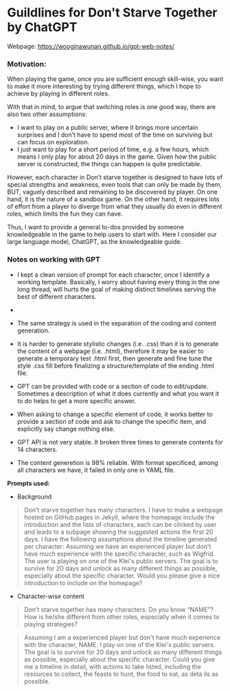# Guildlines for Don't Starve Together by ChatGPT

Webpage: https://wooginawunan.github.io/gpt-web-notes/
### Motivation:

When playing the game, once you are sufficient enough skill-wise, you want to make it more interesting by trying different things, which I hope to achieve by playing in different roles. 

With that in mind, to argue that switching roles is one good way, there are also two other assumptions:
- I want to play on a public server, where it brings more uncertain surprises and I don’t have to spend most of the time on surviving but can focus on exploration.
- I just want to play for a short period of time, e.g. a few hours, which means I only play for about 20 days in the game. Given how the public server is constructed, the things can happen is quite predictable. 

However, each character in Don’t starve together is designed to have lots of special strengths and weakness, even tools that can only be made by them, BUT, vaguely described and remaining to be  discovered by player. On one hand, it is the nature of a sandbox game. On the other hand, it requires lots of effort from a player to diverge from what they usually do even in different roles, which limits the fun they can have. 

Thus, I want to provide a general to-dos provided by someone knowledgeable in the game to help users to start with. Here I consider our large language model, ChatGPT, as the knowledgeable guide. 

### Notes on working with GPT

- I kept a clean version of prompt for each character, once I identify a working template. Basically, I worry about having every thing in the one long thread, will hurts the goal of making distinct timelines serving the best of different characters. 
- 
- The same strategy is used in the separation of the coding and content generation. 

- It is harder to generate stylistic changes (i.e. .css) than it is to generate the content of a webpage (i.e. .html), therefore it may be easier to generate a temporary test .html first, then generate and fine tune the style .css fill before finalizing a structure/template of the ending .html file.

- GPT can be provided with code or a section of code to edit/update. Sometimes a description of what it does currently and what you want it to do helps to get a more specific answer.

- When asking to change a specific element of code, it works better to provide a section of code and ask to change the specific item, and explicitly say change nothing else.

- GPT API is not very stable. It broken three times to generate contents for 14 characters.

- The content generetion is 98% reliable. With format specificed, among all characters we have, it failed in only one in YAML file.

**Prompts used:**

* Background

> Don’t starve together has many characters. I have to make a webpage hosted on GitHub pages in Jekyll, where the homepage include the introduction and the lists of characters, each can be clicked by user and leads to a subpage showing the suggested actions the first 20 days. 
> I have the following assumptions about the timeline generated per character:
> Assuming we have an experienced player but don't have much experience with the specific character, such as Wigfrid. The user is playing on one of the Klei's public servers. The goal is to survive for 20 days and unlock as many different things as possible, especially about the specific character. 
> Would you please give a nice introduction to include on the homepage? 

* Character-wise content
> Don’t starve together has many characters.  Do you know “NAME”? How is he/she different from other roles, especially when it comes to playing strategies?

> Assuming I am a experienced player but don't have much experience with the character, NAME. I play on one of the Klei's public servers. The goal is to survive for 20 days and unlock as many different things as possible, especially about the specific character.  Could you give me a timeline in detail, with actions to take listed, including the resources to collect, the feasts to hunt, the food to eat, as deta
ils as possible.
